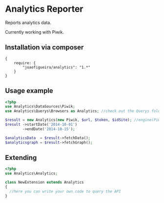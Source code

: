 Analytics Reporter
==================

Reports analytics data.

Currently working with Piwik.

Installation via composer
-------------------------------
    {
        require: {
            "joaofigueira/analytics": "1.*"
        }
    }

Usage example
-------------
```php
<?php
use Analytics\DataSources\Piwik;
use Analytics\Querys\Browsers as Analytics; //check out the Querys folder, lots of ready to use Querys in there!

$result = new Analytics(new Piwik, $url, $token, $idSite); //engine(Piwik), url, token, idSite
$result ->startDate('2014-10-01')
		->endDate('2014-10-15');

$analyticsData 	= $result->fetchData();
$analyticsgraph	= $result->fetchGraph();
```

Extending
------------
```php
<?php
use Analytics\Analytics;

class NewExtension extends Analytics
{
  //here you can write your own code to query the API
}
```
